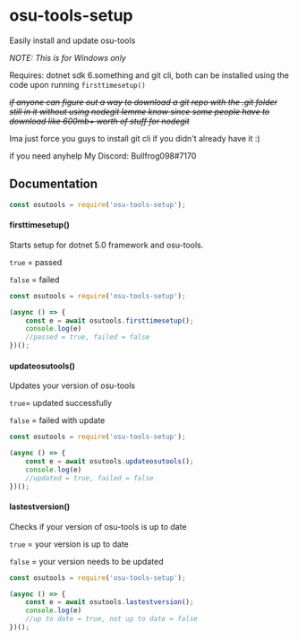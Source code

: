 # osu-tools-setup

Easily install and update osu-tools

*NOTE: This is for Windows only*

Requires: dotnet sdk 6.something and git cli, both can be installed using the code upon running `firsttimesetup()`

~~*if anyone can figure out a way to download a git repo with the .git folder still in it without using nodegit lemme know since some people have to download like 600mb+ worth of stuff for nodegit*~~

Ima just force you guys to install git cli if you didn't already have it :)

if you need anyhelp
My Discord: Bullfrog098#7170

## Documentation
```js
const osutools = require('osu-tools-setup');
```


#### firsttimesetup()
Starts setup for dotnet 5.0 framework and osu-tools.

 `true` = passed
 
 `false` = failed

```js
const osutools = require('osu-tools-setup');

(async () => {
    const e = await osutools.firsttimesetup();
    console.log(e)
    //passed = true, failed = false
})();
```

#### updateosutools()
Updates your version of osu-tools

`true`= updated successfully

`false` = failed with update
```js
const osutools = require('osu-tools-setup');

(async () => {
    const e = await osutools.updateosutools();
    console.log(e)
    //updated = true, failed = false
})();
```

#### lastestversion()
Checks if your version of osu-tools is up to date

`true` = your version is up to date

`false` = your version needs to be updated
```js
const osutools = require('osu-tools-setup');

(async () => {
    const e = await osutools.lastestversion();
    console.log(e)
    //up to date = true, not up to date = false
})();
```

